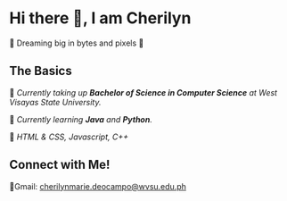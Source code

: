 # Hi there 👋, I am Cherilyn
🌈 Dreaming big in bytes and pixels 🌟

## The Basics 
📖 *Currently taking up **Bachelor of Science in Computer Science** at West Visayas State University.*

🌱 *Currently learning **Java** and **Python**.*

💬 *HTML & CSS, Javascript, C++*

## Connect with Me! 
💌Gmail:  [cherilynmarie.deocampo@wvsu.edu.ph ](mailto:cherilynmarie.deocampo@wvsu.edu.ph)




<!--
**chiichann/chiichann** is a ✨ _special_ ✨ repository because its `README.md` (this file) appears on your GitHub profile.

Here are some ideas to get you started:

- 🔭 I’m currently working on ...
- 🌱 I’m currently learning ...
- 👯 I’m looking to collaborate on ...
- 🤔 I’m looking for help with ...
- 💬 Ask me about ...
- 📫 How to reach me: ...
- 😄 Pronouns: ...
- ⚡ Fun fact: ...
-->
